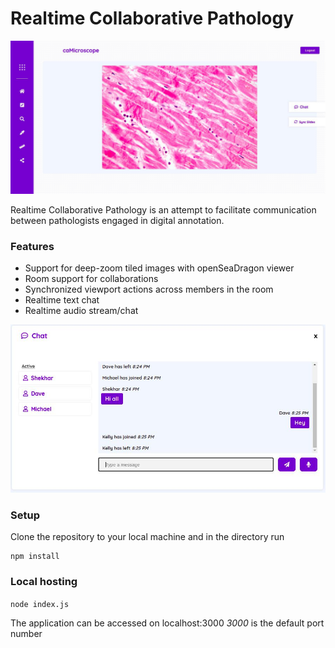 # Realtime Collaborative Pathology

![Dashboard](public/assets/dash.jpeg)

Realtime Collaborative Pathology is an attempt to facilitate communication between pathologists engaged
in digital annotation.

### Features
* Support for deep-zoom tiled images with openSeaDragon viewer
* Room support for collaborations
* Synchronized viewport actions across members in the room
* Realtime text chat
* Realtime audio stream/chat

![Dashboard](public/assets/chat.jpeg)

### Setup

Clone the repository to your local machine and in the directory run

```
npm install
```

### Local hosting

`node index.js`

The application can be accessed on localhost:3000
_3000_ is the default port number
